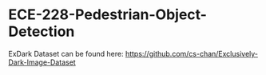 # ECE-228-Pedestrian-Object-Detection

ExDark Dataset can be found here: https://github.com/cs-chan/Exclusively-Dark-Image-Dataset

